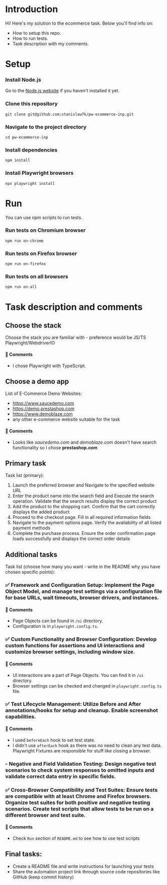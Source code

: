 # Introduction

Hi! Here's my solution to the ecommerce task. Below you'll find info on:

- How to setup this repo.
- How to run tests.
- Task description with my comments.

# Setup

### Install Node.js

Go to the [Node.js website](https://nodejs.org/en/download/package-manager/current) if you haven't installed it yet.

### Clone this repository

```
git clone git@github.com:stanislaw7k/pw-ecommerce-inp.git
```

### Navigate to the project directory

```
cd pw-ecommerce-inp
```

### Install dependencies

```
npm install
```

### Install Playwright browsers

```
npx playwright install
```

# Run

You can use npm scripts to run tests.

### Run tests on Chromium browser

```
npm run on-chrome
```

### Run tests on Firefox browser

```
npm run on-firefox
```

### Run tests on all browsers

```
npm run on-all
```

# Task description and comments

## Choose the stack

Choose the stack you are familiar with - preference would be JS/TS Playwright/WebdriverIO

#### 📝 Comments

- I chose Playwright with TypeScript.

## Choose a demo app

List of E-Commerce Demo Websites:

- https://www.saucedemo.com
- https://demo.prestashop.com
- https://www.demoblaze.com
- any other e-commerce website suitable for the task

#### 📝 Comments

- Looks like _saucedemo.com_ and _demoblaze.com_ doesn't have search functionality so I chose **prestashop.com**

## Primary task

Task list (primary):

1. Launch the preferred browser and Navigate to the specified website URL
2. Enter the product name into the search field and Execute the search operation. Validate that the search
   results display the correct product
3. Add the product to the shopping cart. Confirm that the cart correctly displays the added product
4. Proceed to the checkout page. Fill in all required information fields
5. Navigate to the payment options page. Verify the availability of all listed payment methods
6. Complete the purchase process. Ensure the order confirmation page loads successfully and displays the
   correct order details

## Additional tasks

Task list (choose how many you want - write in the README why you have chosen specific points):

### ✅ Framework and Configuration Setup: Implement the Page Object Model, and manage test settings via a configuration file for base URLs, wait timeouts, browser drivers, and instances.

#### 📝 Comments

- Page Objects can be found in `/ui` directory.
- Configuration is in `playwright.config.ts`.

### ✅ Custom Functionality and Browser Configuration: Develop custom functions for assertions and UI interactions and customize browser settings, including window size.

#### 📝 Comments

- UI interactions are a part of Page Objects. You can find it in `/ui` directory.
- Browser settings can be checked and changed in `playwright.config.ts` file.

### ✅ Test Lifecycle Management: Utilize Before and After annotations/hooks for setup and cleanup. Enable screenshot capabilities.

#### 📝 Comments

- I used `beforeEach` hook to set test state.
- I didn't use `afterEach` hook as there was no need to clean any test data. Playwright Fixtures are responsible for stuff like closing a browser.

### - Negative and Field Validation Testing: Design negative test scenarios to check system responses to omitted inputs and validate correct data entry in specific fields.

### ✅ Cross-Browser Compatibility and Test Suites: Ensure tests are compatible with at least Chrome and Firefox browsers. Organize test suites for both positive and negative testing scenarios. Create test scripts that allow tests to be run on a different browser and test suite.

#### 📝 Comments

- Check `Run` section of `README.md` to see how to use test scripts

## Final tasks:

- Create a README file and write instructions for launching your tests
- Share the automation project link through source code repositories like GitHub (keep commit history)
